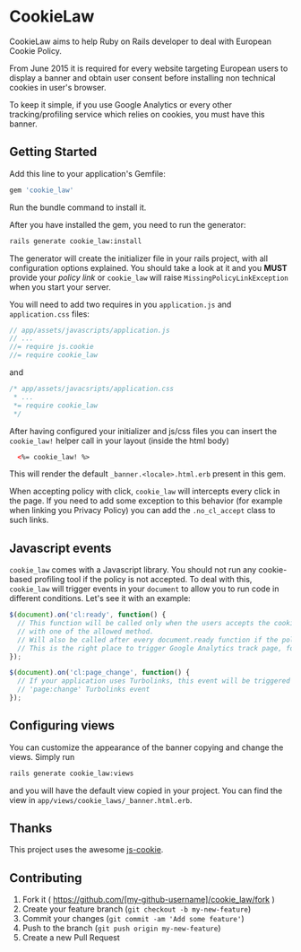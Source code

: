 # CookieLaw

CookieLaw aims to help Ruby on Rails developer to deal with European Cookie Policy.

From June 2015 it is required for every website targeting European users to display a banner and obtain user consent before installing non technical cookies in user's browser.

To keep it simple, if you use Google Analytics or every other tracking/profiling service which relies on cookies, you must have this banner.

## Getting Started

Add this line to your application's Gemfile:

```ruby
gem 'cookie_law'
```

Run the bundle command to install it.

After you have installed the gem, you need to run the generator:

```sh
rails generate cookie_law:install
```

The generator will create the initializer file in your rails project,
with all configuration options explained. You should take a look at it
and you **MUST** provide your *policy link* or `cookie_law` will raise
`MissingPolicyLinkException` when you start your server.

You will need to add two requires in you `application.js` and `application.css` files:

```javascript
// app/assets/javascripts/application.js
// ...
//= require js.cookie
//= require cookie_law
```

and

```css
/* app/assets/javacsripts/application.css
 * ...
 *= require cookie_law
 */
```

After having configured your initializer and js/css files you can insert the `cookie_law!`
helper call in your layout (inside the html body)

```html
  <%= cookie_law! %>
```

This will render the default `_banner.<locale>.html.erb` present in this gem.

When accepting policy with click, `cookie_law` will intercepts every click in the page. If you need to
add some exception to this behavior (for example when linking you Privacy Policy) you can add the 
`.no_cl_accept` class to such links.

## Javascript events

`cookie_law` comes with a Javascript library. You should not run any cookie-based profiling tool
if the policy is not accepted. To deal with this, `cookie_law` will trigger events in your `document`
to allow you to run code in different conditions. Let's see it with an example:

```javascript
$(document).on('cl:ready', function() {
  // This function will be called only when the users accepts the cookie policy
  // with one of the allowed method.
  // Will also be called after every document.ready function if the policy has been accepted.
  // This is the right place to trigger Google Analytics track page, for example
});

$(document).on('cl:page_change', function() {
  // If your application uses Turbolinks, this event will be triggered after every
  // 'page:change' Turbolinks event
});
```

## Configuring views

You can customize the appearance of the banner copying and change the views.
Simply run

```sh
rails generate cookie_law:views
```

and you will have the default view copied in your project. You can find the view in `app/views/cookie_laws/_banner.html.erb`.

## Thanks

This project uses the awesome [js-cookie](https://github.com/js-cookie/js-cookie).

## Contributing

1. Fork it ( https://github.com/[my-github-username]/cookie_law/fork )
2. Create your feature branch (`git checkout -b my-new-feature`)
3. Commit your changes (`git commit -am 'Add some feature'`)
4. Push to the branch (`git push origin my-new-feature`)
5. Create a new Pull Request
